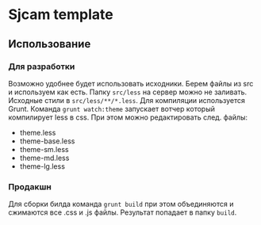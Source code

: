 Sjcam template
==============

Использование
-------------

### Для разработки

Возможно удобнее будет использовать исходники. Берем файлы из src и используем как есть. Папку `src/less` на сервер можно не заливать. Исходные стили в `src/less/**/*.less`. Для компиляции используется Grunt. Команда `grunt watch:theme` запускает вотчер который компилирует less в css. При этом можно редактировать след. файлы:

  * theme.less
  * theme-base.less
  * theme-sm.less
  * theme-md.less
  * theme-lg.less

### Продакшн

Для сборки билда команда `grunt build` при этом объединяются и сжимаются все .css и .js файлы. Результат попадает в папку `build`.
